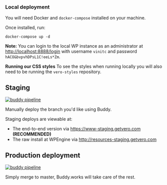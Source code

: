 ### Local deployment

You will need Docker and `docker-compose` installed on your machine.

Once installed, run:

```
docker-compose up -d
```

**Note:** You can login to the local WP instance as an administrator at [http://localhost:8888/login](http://localhost:8888/login) with username `vinitc` and password `hACO&bvpvhDPsL1C!eeLs*Zm`.

**Running our CSS styles**
To see the styles when running locally you will also need to be running the `vero-styles` repository.

## Staging

[![buddy pipeline](https://app.buddy.works/getvero/vero-theme/pipelines/pipeline/127918/badge.svg?token=2a3979fcf42e5530e6e3bd84a28555688ca38da468161718ddf08d0056e4ee19 "buddy pipeline")](https://app.buddy.works/getvero/vero-theme/pipelines/pipeline/127918)

Manually deploy the branch you'd like using Buddy.

Staging deploys are viewable at:

- The end-to-end version via https://www-staging.getvero.com **(RECOMMENDED)**
- The raw install at WPEngine via http://resources-staging.getvero.com

## Production deployment

[![buddy pipeline](https://app.buddy.works/getvero/vero-theme/pipelines/pipeline/127924/badge.svg?token=2a3979fcf42e5530e6e3bd84a28555688ca38da468161718ddf08d0056e4ee19 "buddy pipeline")](https://app.buddy.works/getvero/vero-theme/pipelines/pipeline/127924)

Simply merge to master, Buddy.works will take care of the rest.